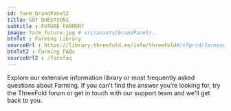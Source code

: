 ```yaml
---
id: farm_brandPanel2
title: GOT QUESTIONS 
subtitle : FUTURE FARMER? 
image: farm_future.jpg # src/assets/brandPanel/..
btnTxt : Farming Library 
sourceUrl : https://library.threefold.me/info/threefold#/tfgrid/farming/threefold__farming_intro
btnTxt2 : Farming FAQs 
sourceUrl2 : /farmfaq
---
```

Explore our extensive information library or most frequently asked questions about Farming. If you can’t ﬁnd the answer you’re looking for, try the ThreeFold forum or get in touch with our support team and we'll get back to you.

